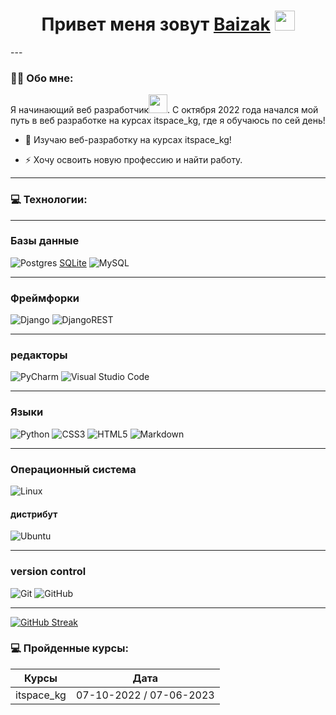 <h1 align="center">Привет меня зовут <a href="https://daniilshat.ru/" target="_blank">Baizak</a> 
<img src="https://github.com/blackcater/blackcater/raw/main/images/Hi.gif" height="32"/></h1>
---

### :man_technologist: Обо мне:

Я начинающий веб разработчик<img src="https://media.giphy.com/media/WUlplcMpOCEmTGBtBW/giphy.gif" width="30px">. С октября 2022 года начался мой путь в веб разработке на курсах itspace_kg, где я обучаюсь по сей день!

- :telescope: Изучаю веб-разработку на курсах itspace_kg!


- :zap: Хочу освоить новую професcию и найти работу.


  
---

### 💻 Технологии:

<div>

---

### Базы данные
  
  ![Postgres](https://img.shields.io/badge/postgres-%23316192.svg?style=for-the-badge&logo=postgresql&logoColor=white)
  [SQLite](https://img.shields.io/badge/sqlite-%2307405e.svg?style=for-the-badge&logo=sqlite&logoColor=white)
  ![MySQL](https://img.shields.io/badge/mysql-%2300f.svg?style=for-the-badge&logo=mysql&logoColor=white)
  
---
  
  ### Фреймфорки
![Django](https://img.shields.io/badge/django-%23092E20.svg?style=for-the-badge&logo=django&logoColor=white)
![DjangoREST](https://img.shields.io/badge/DJANGO-REST-ff1709?style=for-the-)

  
---

  
### редакторы
![PyCharm](https://img.shields.io/badge/pycharm-143?style=for-the-badge&logo=pycharm&logoColor=black&color=black&labelColor=green)
![Visual Studio Code](https://img.shields.io/badge/Visual%20Studio%20Code-0078d7.svg?style=for-the-badge&logo=visual-studio-code&logoColor=white)

---
  
  
### Языки


![Python](https://img.shields.io/badge/python-3670A0?style=for-the-badge&logo=python&logoColor=ffdd54)
![CSS3](https://img.shields.io/badge/css3-%231572B6.svg?style=for-the-badge&logo=css3&logoColor=white)
![HTML5](https://img.shields.io/badge/html5-%23E34F26.svg?style=for-the-badge&logo=html5&logoColor=white)
![Markdown](https://img.shields.io/badge/markdown-%23000000.svg?style=for-the-badge&logo=markdown&logoColor=white)

  
---

### Операционный система
![Linux](https://img.shields.io/badge/Linux-FCC624?style=for-the-badge&logo=linux&logoColor=black)
#### дистрибут
![Ubuntu](https://img.shields.io/badge/Ubuntu-E95420?style=for-the-badge&logo=ubuntu&logoColor=white)


---
  
  
### version control

![Git](https://img.shields.io/badge/git-%23F05033.svg?style=for-the-badge&logo=git&logoColor=white)
![GitHub](https://img.shields.io/badge/github-%23121011.svg?style=for-the-badge&logo=github&logoColor=white)
  
---

  
  [![GitHub Streak](https://streak-stats.demolab.com?user=Baizak04&theme=dark&locale=ru&exclude_days=Sun%2CMon%2CTue%2CWed%2CThu%2CFri%2CSat)](https://git.io/streak-stats)
  
  
### 💻 Пройденные курсы:

| Курсы                                                           | Дата              |
| ----------------------------------------------------------------| :---------------: |
itspace_kg | 07-10-2022 / 07-06-2023

